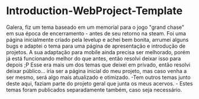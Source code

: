 # Introduction-WebProject-Template

Galera, fiz um tema baseado em um memorial para o jogo "grand chase" em sua época de encerramento - antes de seu retorno na steam. Foi uma página inicialmente criado pela levelup e achei bem bonita, arrumei alguns bugs e adaptei o tema para uma página de apresentação e introdução de projetos.
A sua adaptação para mobile ainda precisa ser melhorado, porém já está funcionando melhor do que antes, então resolvi deixar isso para depois ;P
Esse era mais um dos temas que deixei em privado, então resolvi deixar público... iria ser a página inicial do meu projeto, mas caso venha a ser mesmo, será algo mais atualizado e otimizado.
-Tem outros temas junto deste aqui, faziam parte do projeto geral que junta os meus acervos. - Estes temas foram publicados separadamente também, caso seja necessário.
